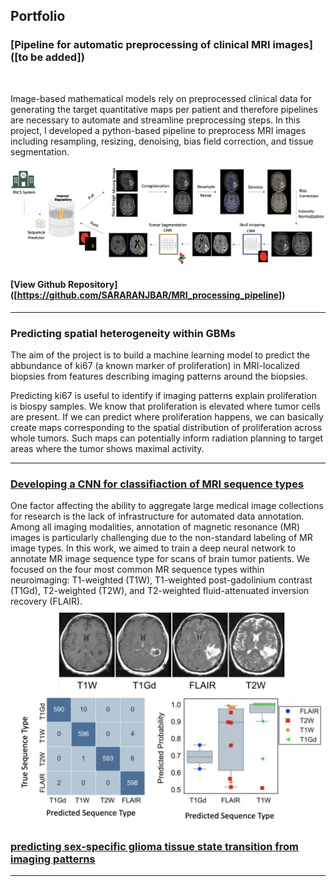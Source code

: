 
## Portfolio 

### [Pipeline for automatic preprocessing of clinical MRI images]([to be added])
<br>

Image-based mathematical models rely on preprocessed clinical data for generating the target quantitative maps per patient and therefore pipelines are necessary to automate and streamline preprocessing steps. In this project, I developed a python-based pipeline to preprocess MRI images including resampling, resizing, denoising, bias field correction, and tissue segmentation.

<img src="images/pipeline.png?raw=false"/>

#### [View Github Repository] ([https://github.com/SARARANJBAR/MRI_processing_pipeline])
---
### Predicting spatial heterogeneity within GBMs
The aim of the project is to build a machine learning model to predict the abbundance of ki67 (a known marker of proliferation) in MRI-localized biopsies from features describing imaging patterns around the biopsies.

Predicting ki67 is useful to identify if imaging patterns explain proliferation is biospy samples. We know that proliferation is elevated where tumor cells are present. If we can predict where proliferation happens, we can basically create maps corresponding to the spatial distribution of proliferation across whole tumors. Such maps can potentially inform radiation planning to target areas where the tumor shows maximal activity.


---
### [Developing a CNN for classifiaction of MRI sequence types]([https://github.com/SARARANJBAR/PNTGliomaSegmentationProjec])

One factor affecting the ability to aggregate large medical image collections for research is the lack of infrastructure for automated data annotation. Among all imaging modalities, annotation of magnetic resonance (MR) images is particularly challenging due to the non-standard labeling of MR image types. In this work, we aimed to train a deep neural network to annotate MR image sequence type for scans of brain tumor patients. We focused on the four most common MR sequence types within neuroimaging: T1-weighted (T1W), T1-weighted post-gadolinium contrast (T1Gd), T2-weighted (T2W), and T2-weighted fluid-attenuated inversion recovery (FLAIR).
<img src="images/seqpred.png?raw=true"/>

### [predicting sex-specific glioma tissue state transition from imaging patterns]([https://github.com/SARARANJBAR/PNTGliomaBiopsyMachineLearningProject])
---



